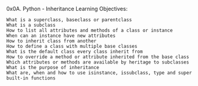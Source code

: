 0x0A. Python - Inheritance
Learning Objectives:

    What is a superclass, baseclass or parentclass
    What is a subclass
    How to list all attributes and methods of a class or instance
    When can an instance have new attributes
    How to inherit class from another
    How to define a class with multiple base classes
    What is the default class every class inherit from
    How to override a method or attribute inherited from the base class
    Which attributes or methods are available by heritage to subclasses
    What is the purpose of inheritance
    What are, when and how to use isinstance, issubclass, type and super built-in functions
